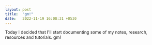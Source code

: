 ```yaml
---
layout: post
title:  "gm!"
date:   2022-11-19 16:08:31 +0530
---
```

Today I decided that I'll start documenting some of my notes, research, resources and tutorials. gm!
